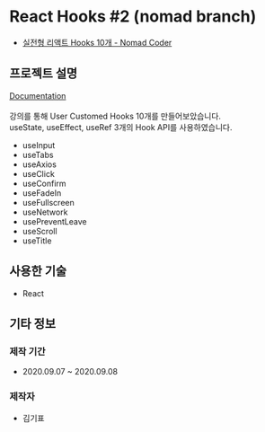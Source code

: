 # React Hooks #2 (nomad branch)

* [실전형 리액트 Hooks 10개 - Nomad Coder](https://nomadcoders.co/react-hooks-introduction)

## 프로젝트 설명

[Documentation](https://ko.reactjs.org/docs/hooks-custom.html)<br><br>강의를 통해 User Customed Hooks 10개를 만들어보았습니다.
<br>useState, useEffect, useRef 3개의 Hook API를 사용하였습니다.

* useInput
* useTabs
* useAxios
* useClick
* useConfirm
* useFadeIn
* useFullscreen
* useNetwork
* usePreventLeave
* useScroll
* useTitle

## 사용한 기술

*  React

## 기타 정보

### 제작 기간

* 2020.09.07 ~ 2020.09.08

### 제작자

* 김기표
